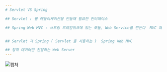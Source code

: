 ```yaml
--- 
# Servlet VS Spring

## Servlet : 웹 애플리케이션을 만들때 필요한 인터페이스 

## Spring Web MVC : 스프링 프레임워크에 있는 모듈, Web Service를 만든다  MVC 패턴을 사용해서 ( Model View Controller ) 


## Servlet 과 Spring ( Servlet 을 사용하는 )  Spring Web MVC

## 정적 데이터만 전달하는 Web Server
--- 
```

![캡처](https://user-images.githubusercontent.com/64052675/114804809-df522280-9ddc-11eb-9fd0-20318318c0a0.PNG)

